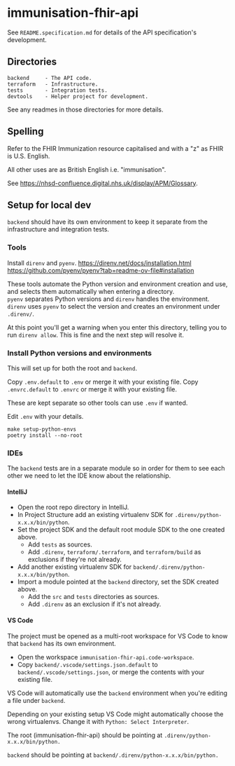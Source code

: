 # immunisation-fhir-api

See `README.specification.md` for details of the API specification's development.

## Directories

```
backend     - The API code.
terraform   - Infrastructure.
tests       - Integration tests.
devtools    - Helper project for development.
```

See any readmes in those directories for more details.

## Spelling

Refer to the FHIR Immunization resource capitalised and with a "z" as FHIR is U.S. English.

All other uses are as British English i.e. "immunisation".

See https://nhsd-confluence.digital.nhs.uk/display/APM/Glossary.

## Setup for local dev

`backend` should have its own environment to keep it separate from the infrastructure and integration tests.

### Tools

Install `direnv` and `pyenv`.
https://direnv.net/docs/installation.html
https://github.com/pyenv/pyenv?tab=readme-ov-file#installation

These tools automate the Python version and environment creation and use, and selects them automatically when entering a
directory.  
`pyenv` separates Python versions and `direnv` handles the environment.
`direnv` uses `pyenv` to select the version and creates an environment under `.direnv/`.

At this point you'll get a warning when you enter this directory, telling you to run `direnv allow`. This is fine and
the next step will resolve it.

### Install Python versions and environments

This will set up for both the root and `backend`.

Copy `.env.default` to `.env` or merge it with your existing file.
Copy `.envrc.default` to `.envrc` or merge it with your existing file.

These are kept separate so other tools can use `.env` if wanted.

Edit `.env` with your details.

```shell
make setup-python-envs
poetry install --no-root
```

### IDEs

The `backend` tests are in a separate module so in order for them to see each other we need to let the IDE know
about the relationship.

#### IntelliJ

- Open the root repo directory in IntelliJ.
- In Project Structure add an existing virtualenv SDK for `.direnv/python-x.x.x/bin/python`.
- Set the project SDK and the default root module SDK to the one created above.
    - Add `tests` as sources.
    - Add `.direnv`, `terraform/.terraform`, and `terraform/build` as exclusions if they're not already.
- Add another existing virtualenv SDK for `backend/.direnv/python-x.x.x/bin/python`.
- Import a module pointed at the `backend` directory, set the SDK created above.
    - Add the `src` and `tests` directories as sources.
    - Add `.direnv` as an exclusion if it's not already.

#### VS Code

The project must be opened as a multi-root workspace for VS Code to know that `backend` has its own environment.

- Open the workspace `immunisation-fhir-api.code-workspace`.
- Copy `backend/.vscode/settings.json.default` to `backend/.vscode/settings.json`, or merge the contents with
  your existing file.

VS Code will automatically use the `backend` environment when you're editing a file under `backend`.

Depending on your existing setup VS Code might automatically choose the wrong virtualenvs. Change it
with `Python: Select Interpreter`.

The root (immunisation-fhir-api) should be pointing at `.direnv/python-x.x.x/bin/python.`

`backend` should be pointing at `backend/.direnv/python-x.x.x/bin/python.`


